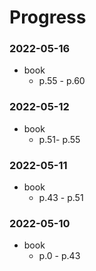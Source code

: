 # Progress

### 2022-05-16
- book
	- p.55 - p.60

### 2022-05-12
- book
	- p.51- p.55

### 2022-05-11
- book
	- p.43 - p.51
	
### 2022-05-10
- book
	- p.0 - p.43
